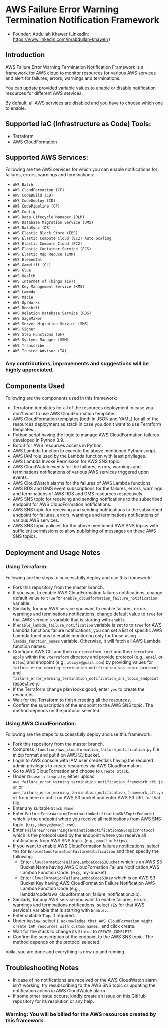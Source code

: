 # AWS Failure Error Warning Termination Notification Framework

-   Founder: Abdullah Khawer (LinkedIn: https://www.linkedin.com/in/abdullah-khawer/)

## Introduction

AWS Failure Error Warning Termination Notification Framework is a framework for AWS cloud to monitor resources for various AWS services and alert for failures, errors, warnings and terminations.

You can update provided variable values to enable or disable notification resources for different AWS services.

By default, all AWS services are disabled and you have to choose which one to enable.

## Supported IaC (Infrastructure as Code) Tools:

- Terraform
- AWS CloudFormation

## Supported AWS Services:

Following are the AWS services for which you can enable notifications for failures, errors, warnings and terminations:

-   `AWS Batch`
-   `AWS CloudFormation (CF)`
-   `AWS CodeBuild (CB)`
-   `AWS CodeDeploy (CD)`
-   `AWS CodePipeline (CP)`
-   `AWS Config`
-   `AWS Data Lifecycle Manager (DLM)`
-   `AWS Database Migration Service (DMS)`
-   `AWS DataSync (DS)`
-   `AWS Elastic Block Store (EBS)`
-   `AWS Elastic Compute Cloud (EC2) Auto Scaling`
-   `AWS Elastic Compute Cloud (EC2)`
-   `AWS Elastic Container Service (ECS)`
-   `AWS Elastic Map Reduce (EMR)`
-   `AWS Elemental`
-   `AWS GameLift (GL)`
-   `AWS Glue`
-   `AWS Health`
-   `AWS Internet of Things (IoT)`
-   `AWS Key Management Service (KMS)`
-   `AWS Lambda`
-   `AWS Macie`
-   `AWS OpsWorks`
-   `AWS Redshift`
-   `AWS Relation Database Service (RDS)`
-   `AWS SageMaker`
-   `AWS Server Migration Service (SMS)`
-   `AWS Signer`
-   `AWS Step Functions (SF)`
-   `AWS Systems Manager (SSM)`
-   `AWS Transcribe`
-   `AWS Trusted Advisor (TA)`

### Any contributions, improvements and suggestions will be highly appreciated.

## Components Used

Following are the components used in this framework:

-   Terraform templates for all of the resources deployment in case you don't want to use AWS CloudFormation templates.
-   AWS CloudFormation templates (both in JSON and YAML) for all of the resources deployment as stack in case you don't want to use Terraform templates.
-   Python script having the logic to manage AWS CloudFormation failures developed in Python 3.9.
-   Boto3 for AWS resources access in Python.
-   AWS Lambda function to execute the above mentioned Python script.
-   AWS IAM role used by the Lambda function with least privileges.
-   AWS Lambda Invoke Permission for AWS SNS topic.
-   AWS CloudWatch events for the failures, errors, warnings and terminations notifications of various AWS services triggered upon events.
-   AWS CloudWatch alarms for the failures of AWS Lambda functions.
-   AWS RDS and DMS event subscriptions for the failures, errors, warnings and terminations of AWS RDS and DMS resources respectively.
-   AWS SNS topic for receiving and sending notifications to the subscribed endpoint for AWS CloudFormation notifications.
-   AWS SNS topic for receiving and sending notifications to the subscribed endpoint for failures, errors, warnings and terminations notifications of various AWS services.
-   AWS SNS topic policies for the above mentioned AWS SNS topics with sufficient permissions to allow publishing of messages on these AWS SNS topics.

## Deployment and Usage Notes

### Using Terraform:

Following are the steps to successfully deploy and use this framework:
-   Fork this repository from the master branch.
-   If you want to enable AWS CloudFormation failures notifications, change default value to `true` for `enable_cloudformation_failure_notification` variable.
-   Similarly, for any AWS service you want to enable failures, errors, warnings and terminations notifications, change default value to `true` for that AWS service's variable that is starting with `enable_...`
-   If `enable_lambda_failure_notification` variable is set to to `true` for AWS Lambda functions failure notifications, you can set a list of specific AWS Lambda functions to enable monitoring only for those using `lambda_function_names` variable. Otherwise, it will fetch all AWS Lambda function names.
-   Configure AWS CLI and then run `terraform init` and then `terraform apply` within the `/terraform` directory and provide protocol (e.g., `email` or `https`) and endpoint (e.g., `abcxyz@gmail.com`) by providing values for `failure_error_warning_termination_notification_sns_topic_protocol` and `failure_error_warning_termination_notification_sns_topic_endpoint` respectively.
-   If the Terraform change plan looks good, enter `yes` to create the resources.
-   Wait for the Terraform to finish creating all the resources.
-   Confirm the subscription of the endpoint to the AWS SNS topic. The method depends on the protocol selected.

### Using AWS CloudFormation:

Following are the steps to successfully deploy and use this framework:
-   Fork this repository from the master branch.
-   Compress `/function/aws_cloudformation_failure_notification.py` file in zip format and put it on AWS S3 bucket.
-   Login to AWS console with IAM user credentials having the required admin privileges to create resources via AWS CloudFormation.
-   Go to AWS CloudFormation and choose to `Create Stack`.
-   Under `Choose a template`, either upload `aws_failure_error_warning_termination_notification_framework_cft.json` or `aws_failure_error_warning_termination_notification_framework_cft.yaml` from here or put it on AWS S3 bucket and enter AWS S3 URL for that file.
-   Enter any suitable `Stack Name`.
-   Enter `FailureErrorWarningTerminationNotificationSNSTopicEndpoint` which is the endpoint where you receive all notifications from AWS SNS topic. (e.g., `abcxyz@gmail.com`).
-   Enter `FailureErrorWarningTerminationNotificationSNSTopicProtocol` which is the protocol used by the endpoint where you receive all notifications from AWS SNS topic. (e.g., `email` or `https`).
-   If you want to enable AWS CloudFormation failures notifications, select `YES` for `EnableCloudFormationFailureNotification` and then specify the following:
    -   Enter `CloudFormationFailureLambdaCodeS3Bucket` which is an AWS S3 Bucket Name having AWS CloudFormation Failure Notification AWS Lambda Function Code. (e.g., my-bucket).
    -   Enter `CloudFormationFailureLambdaCodeS3Key` which is an AWS S3 Bucket Key having AWS CloudFormation Failure Notification AWS Lambda Function Code (e.g., lambda/code/aws_cloudformation_failure_notification.zip).
-   Similarly, for any AWS service you want to enable failures, errors, warnings and terminations notifications, select `YES` for that AWS service's variable that is starting with `Enable...`
-   Enter suitable `Tags` if required.
-   Under `Review`, select `I acknowledge that AWS CloudFormation might create IAM resources with custom names.` and click create.
-   Wait for the stack to change its `Status` to `CREATE_COMPLETE`.
-   Confirm the subscription of the endpoint to the AWS SNS topic. The method depends on the protocol selected.

Voila, you are done and everything is now up and running.

## Troubleshooting Notes

-   In case of no notifications are received or the AWS CloudWatch alarm isn't working, try resubscribing to the AWS SNS topic or updating the notification action in AWS CloudWatch alarm.
-   If some other issue occurs, kindly create an issue on this GitHub repository for its resolution or any help.

### Warning: You will be billed for the AWS resources created by this framework.

